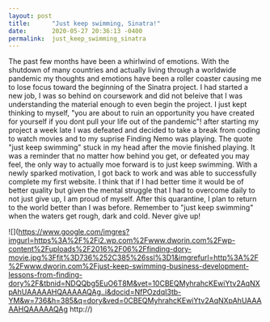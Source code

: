 ```yaml
---
layout: post
title:      "Just keep swimming, Sinatra!"
date:       2020-05-27 20:36:13 -0400
permalink:  just_keep_swimming_sinatra
---
```



The past few months have been a whirlwind of emotions. With the shutdown of many countries and actually living through a worldwide pandemic my thoughts and emotions have been a roller coaster causing me to lose focus toward the beginning of the Sinatra project. I had started a new job,  I was so behind on coursework and did not beleive that I was understanding the material enough to even begin the project. I just kept thinking to myself, "you are about to ruin an opportunity you have created for yourself if you dont pull your life out of the pandemic"! after starting my project a week late I was defeated and decided to take a break from coding to watch movies and to my suprise Finding Nemo was playing. The quote "just keep swimming" stuck in my head after the movie finished playing. It was a reminder that no matter how behind you get, or defeated you may feel, the only way to actually moe forward is to just keep swimming. With a newly sparked motivation, I got back to work and was able to successfully complete my first website. I think that if I had better time it would be of better quality but given the mental struggle that I had to overcome daily to not just give up, I am proud of myself. 
After this quarantine, I plan to return to the world better than I was before. Remember to "just keep swimming" when the waters get rough, dark and cold. Never give up!

![](https://www.google.com/imgres?imgurl=https%3A%2F%2Fi2.wp.com%2Fwww.dworin.com%2Fwp-content%2Fuploads%2F2016%2F06%2Ffinding-dory-movie.jpg%3Ffit%3D736%252C385%26ssl%3D1&imgrefurl=http%3A%2F%2Fwww.dworin.com%2Fjust-keep-swimming-business-development-lessons-from-finding-dory%2F&tbnid=NDQQbg5EuO6T8M&vet=10CBEQMyhrahcKEwiYtv2AqNXpAhUAAAAAHQAAAAAQAg..i&docid=NfPOzdqI3tb-YM&w=736&h=385&q=dory&ved=0CBEQMyhrahcKEwiYtv2AqNXpAhUAAAAAHQAAAAAQAg
http://)

